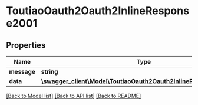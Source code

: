 # ToutiaoOauth2Oauth2InlineResponse2001

## Properties
Name | Type | Description | Notes
------------ | ------------- | ------------- | -------------
**message** | **string** |  | [optional] 
**data** | [**\swagger_client\Model\ToutiaoOauth2Oauth2InlineResponse2001Data**](ToutiaoOauth2Oauth2InlineResponse2001Data.md) |  | [optional] 

[[Back to Model list]](../README.md#documentation-for-models) [[Back to API list]](../README.md#documentation-for-api-endpoints) [[Back to README]](../README.md)

